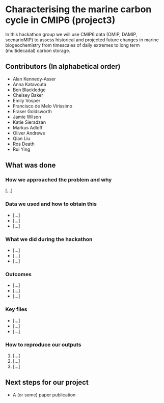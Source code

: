 # Characterising the marine carbon cycle in CMIP6 (project3)

In this hackathon group we will use CMIP6 data (OMIP, DAMIP, scenarioMIP) to assess historical and projected future changes in marine biogeochemistry from timescales of daily extremes to long term (multidecadal) carbon storage.

## Contributors (In alphabetical order)

* Alan Kennedy-Asser
* Anna Katavouta
* Ben Blackledge
* Chelsey Baker
* Emily Vosper
* Francisco de Melo Virissimo
* Fraser Goldsworth
* Jamie Wilson
* Katie Sieradzan
* Markus Adloff
* Oliver Andrews
* Qian Liu
* Ros Death
* Rui Ying
## What was done

### How we approached the problem and why

[...]

### Data we used and how to obtain this

* [...]
* [...]
* [...]

### What we did during the hackathon

* [...]
* [...]
* [...]

### Outcomes

* [...]
* [...]
* [...]
### Key files

* [...]
* [...]
* [...]

### How to reproduce our outputs

1. [...]
2. [...]
3. [...]

## Next steps for our project

* A (or some) paper publication
